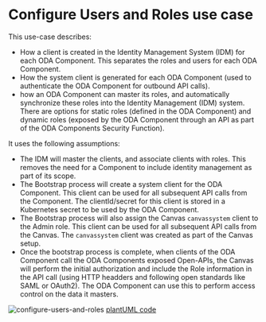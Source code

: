 # Configure Users and Roles use case

This use-case describes:
* How a client is created in the Identity Management System (IDM) for each ODA Component. This separates the roles and users for each ODA Component. 
* How the system client is generated for each ODA Component (used to authenticate the ODA Component for outbound API calls).
* how an ODA Component can master its roles, and automatically synchronize these roles into the Identity Management (IDM) system. There are options for static roles (defined in the ODA Component) and dynamic roles (exposed by the ODA Component through an API as part of the ODA Components Security Function).

It uses the following assumptions:

* The IDM will master the clients, and associate clients with roles. This removes the need for a Component to include identity management as part of its scope.
* The Bootstrap process will create a system client for the ODA Component. This client can be used for all subsequent API calls from the Component. The clientId/secret for this client is stored in a Kubernetes secret to be used by the ODA Component.
* The Bootstrap process will also assign the Canvas `canvassystem` client to the Admin role. This client can be used for all subsequent API calls from the Canvas. The `canvassystem` client was created as part of the Canvas setup.
* Once the bootstrap process is complete, when clients of the ODA Component call the ODA Components exposed Open-APIs, the Canvas will perform the initial authorization and include the Role information in the API call (using HTTP headders and following open standards like SAML or OAuth2). The ODA Component can use this to perform access control on the data it masters.

![configure-users-and-roles](http://www.plantuml.com/plantuml/proxy?cache=no&src=https://raw.githubusercontent.com/tmforum-oda/oda-canvas/main/usecase-library/pumlFiles/configure-users-and-roles.puml)
[plantUML code](pumlFiles/configure-users-and-roles.puml)
